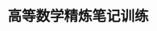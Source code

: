 # 高等数学精炼笔记训练
<!--stackedit_data:
eyJoaXN0b3J5IjpbLTE4NDIyODY3MjgsMTA4NzA3MTYwNSwxNT
AwNzkxOTc0LDEwODcwNzE2MDVdfQ==
-->